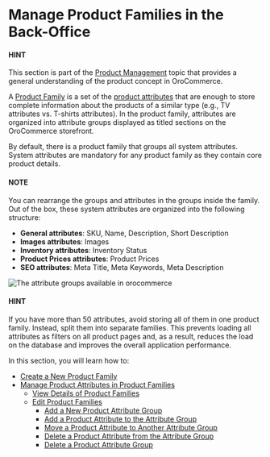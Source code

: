 <a id="products-product-families"></a>

# Manage Product Families in the Back-Office

#### HINT
This section is part of the [Product Management](../../../concept-guides/catalog-promotions/product-management/index.md#concept-guides-product-management) topic that provides a general understanding of the product concept in OroCommerce.

A [Product Family](../../../glossary.md#term-Product-Family) is a set of the [product attributes](../product-attributes/index.md#products-product-attributes) that are enough to store complete information about the products of a similar type (e.g., TV attributes vs. T-shirts attributes).
In the product family, attributes are organized into attribute groups displayed as titled sections on the OroCommerce storefront.

By default, there is a product family that groups all system attributes.
System attributes are mandatory for any product family as they contain core product details.

#### NOTE
You can rearrange the groups and attributes in the groups inside the family. Out of the box, these system attributes are organized into the following structure:

* **General attributes**: SKU, Name, Description, Short Description
* **Images attributes**: Images
* **Inventory attributes**: Inventory Status
* **Product Prices attributes**: Product Prices
* **SEO attributes**: Meta Title, Meta Keywords, Meta Description

![The attribute groups available in orocommerce](user/img/products/product_families/ProductAttributeFamilies.png)

#### HINT
If you have more than 50 attributes, avoid storing all of them in one product family. Instead, split them into separate families. This prevents loading all attributes as filters on all product pages and, as a result, reduces the load on the database and improves the overall application performance.

In this section, you will learn how to:

* [Create a New Product Family](create.md)
* [Manage Product Attributes in Product Families](manage.md)
  * [View Details of Product Families](manage.md#view-details-of-product-families)
  * [Edit Product Families](manage.md#edit-product-families)
    * [Add a New Product Attribute Group](manage.md#add-a-new-product-attribute-group)
    * [Add a Product Attribute to the Attribute Group](manage.md#add-a-product-attribute-to-the-attribute-group)
    * [Move a Product Attribute to Another Attribute Group](manage.md#move-a-product-attribute-to-another-attribute-group)
    * [Delete a Product Attribute from the Attribute Group](manage.md#delete-a-product-attribute-from-the-attribute-group)
    * [Delete a Product Attribute Group](manage.md#delete-a-product-attribute-group)

<!-- fa-bars = fa-navicon -->
<!-- Ic Tiles is used as Set As Default in saved views, and as tiles in display layout options -->
<!-- IcPencil refers to Rename in Commerce and Inline Editing in CRM -->
<!-- Check mark in the square. -->
<!-- SortDesc is also used as drop-down arrow -->
<!-- A -->
<!-- B -->
<!-- C -->
<!-- D -->
<!-- E -->
<!-- F -->
<!-- G -->
<!-- H -->
<!-- I -->
<!-- L -->
<!-- M -->
<!-- P -->
<!-- R -->
<!-- S -->
<!-- T -->
<!-- U -->
<!-- Z -->
